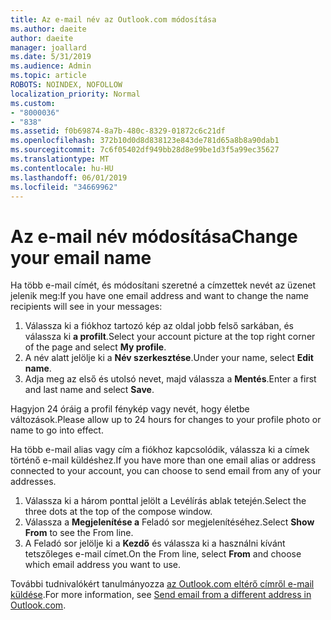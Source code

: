 ```yaml
---
title: Az e-mail név az Outlook.com módosítása
ms.author: daeite
author: daeite
manager: joallard
ms.date: 5/31/2019
ms.audience: Admin
ms.topic: article
ROBOTS: NOINDEX, NOFOLLOW
localization_priority: Normal
ms.custom:
- "8000036"
- "838"
ms.assetid: f0b69874-8a7b-480c-8329-01872c6c21df
ms.openlocfilehash: 372b10d0d8d838123e843de781d65a8b8a90dab1
ms.sourcegitcommit: 7c6f05402df949bb28d8e99be1d3f5a99ec35627
ms.translationtype: MT
ms.contentlocale: hu-HU
ms.lasthandoff: 06/01/2019
ms.locfileid: "34669962"
---
```

# <a name="change-your-email-name"></a><span data-ttu-id="86575-102">Az e-mail név módosítása</span><span class="sxs-lookup"><span data-stu-id="86575-102">Change your email name</span></span>

<span data-ttu-id="86575-103">Ha több e-mail címét, és módosítani szeretné a címzettek nevét az üzenet jelenik meg:</span><span class="sxs-lookup"><span data-stu-id="86575-103">If you have one email address and want to change the name recipients will see in your messages:</span></span>
  
1. <span data-ttu-id="86575-104">Válassza ki a fiókhoz tartozó kép az oldal jobb felső sarkában, és válassza ki **a profilt**.</span><span class="sxs-lookup"><span data-stu-id="86575-104">Select your account picture at the top right corner of the page and select **My profile**.</span></span>
1. <span data-ttu-id="86575-105">A név alatt jelölje ki a **Név szerkesztése**.</span><span class="sxs-lookup"><span data-stu-id="86575-105">Under your name, select **Edit name**.</span></span>
1. <span data-ttu-id="86575-106">Adja meg az első és utolsó nevet, majd válassza a **Mentés**.</span><span class="sxs-lookup"><span data-stu-id="86575-106">Enter a first and last name and select **Save**.</span></span>

<span data-ttu-id="86575-107">Hagyjon 24 óráig a profil fénykép vagy nevét, hogy életbe változások.</span><span class="sxs-lookup"><span data-stu-id="86575-107">Please allow up to 24 hours for changes to your profile photo or name to go into effect.</span></span>
  
<span data-ttu-id="86575-108">Ha több e-mail alias vagy cím a fiókhoz kapcsolódik, válassza ki a címek történő e-mail küldéshez.</span><span class="sxs-lookup"><span data-stu-id="86575-108">If you have more than one email alias or address connected to your account, you can choose to send email from any of your addresses.</span></span>
  
1. <span data-ttu-id="86575-109">Válassza ki a három ponttal jelölt a Levélírás ablak tetején.</span><span class="sxs-lookup"><span data-stu-id="86575-109">Select the three dots at the top of the compose window.</span></span>
1. <span data-ttu-id="86575-110">Válassza a **Megjelenítése a** Feladó sor megjelenítéséhez.</span><span class="sxs-lookup"><span data-stu-id="86575-110">Select **Show From** to see the From line.</span></span>
1. <span data-ttu-id="86575-111">A Feladó sor jelölje ki a **Kezdő** és válassza ki a használni kívánt tetszőleges e-mail címet.</span><span class="sxs-lookup"><span data-stu-id="86575-111">On the From line, select **From** and choose which email address you want to use.</span></span>

<span data-ttu-id="86575-112">További tudnivalókért tanulmányozza [az Outlook.com eltérő címről e-mail küldése](https://go.microsoft.com/fwlink/p/?linkid=2001701&amp;clcid=0x409).</span><span class="sxs-lookup"><span data-stu-id="86575-112">For more information, see [Send email from a different address in Outlook.com](https://go.microsoft.com/fwlink/p/?linkid=2001701&amp;clcid=0x409).</span></span>